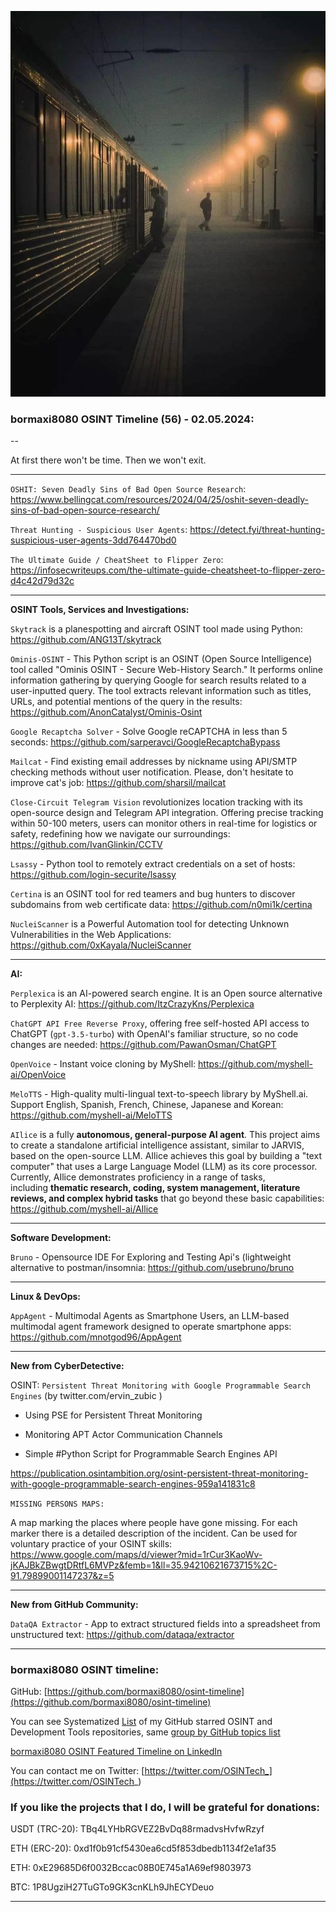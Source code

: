 ![alt text](img/56.jpg)
### bormaxi8080 OSINT Timeline (56) - 02.05.2024:

--

At first there won't be time. Then we won't exit.

----

```OSHIT: Seven Deadly Sins of Bad Open Source Research```: https://www.bellingcat.com/resources/2024/04/25/oshit-seven-deadly-sins-of-bad-open-source-research/

```Threat Hunting - Suspicious User Agents```: https://detect.fyi/threat-hunting-suspicious-user-agents-3dd764470bd0

```The Ultimate Guide / CheatSheet to Flipper Zero```: https://infosecwriteups.com/the-ultimate-guide-cheatsheet-to-flipper-zero-d4c42d79d32c

----

**OSINT Tools, Services and Investigations:**

```Skytrack``` is a planespotting and aircraft OSINT tool made using Python: https://github.com/ANG13T/skytrack

```Ominis-OSINT``` - This Python script is an OSINT (Open Source Intelligence) tool called "Ominis OSINT - Secure Web-History Search." It performs online information gathering by querying Google for search results related to a user-inputted query. The tool extracts relevant information such as titles, URLs, and potential mentions of the query in the results: https://github.com/AnonCatalyst/Ominis-Osint

```Google Recaptcha Solver``` - Solve Google reCAPTCHA in less than 5 seconds: https://github.com/sarperavci/GoogleRecaptchaBypass

```Mailcat``` - Find existing email addresses by nickname using API/SMTP checking methods without user notification. Please, don't hesitate to improve cat's job: https://github.com/sharsil/mailcat

```Close-Circuit Telegram Vision``` revolutionizes location tracking with its open-source design and Telegram API integration. Offering precise tracking within 50-100 meters, users can monitor others in real-time for logistics or safety, redefining how we navigate our surroundings: https://github.com/IvanGlinkin/CCTV

```Lsassy``` - Python tool to remotely extract credentials on a set of hosts: https://github.com/login-securite/lsassy

```Certina``` is an OSINT tool for red teamers and bug hunters to discover subdomains from web certificate data: https://github.com/n0mi1k/certina

```NucleiScanner``` is a Powerful Automation tool for detecting Unknown Vulnerabilities in the Web Applications: https://github.com/0xKayala/NucleiScanner

----

**AI:**

```Perplexica``` is an AI-powered search engine. It is an Open source alternative to Perplexity AI: https://github.com/ItzCrazyKns/Perplexica

```ChatGPT API Free Reverse Proxy```, offering free self-hosted API access to ChatGPT (`gpt-3.5-turbo`) with OpenAI's familiar structure, so no code changes are needed: https://github.com/PawanOsman/ChatGPT

```OpenVoice``` - Instant voice cloning by MyShell: https://github.com/myshell-ai/OpenVoice

```MeloTTS``` - High-quality multi-lingual text-to-speech library by MyShell.ai. Support English, Spanish, French, Chinese, Japanese and Korean: https://github.com/myshell-ai/MeloTTS

```AIlice``` is a fully **autonomous, general-purpose AI agent**. This project aims to create a standalone artificial intelligence assistant, similar to JARVIS, based on the open-source LLM. AIlice achieves this goal by building a "text computer" that uses a Large Language Model (LLM) as its core processor. Currently, AIlice demonstrates proficiency in a range of tasks, including **thematic research, coding, system management, literature reviews, and complex hybrid tasks** that go beyond these basic capabilities: https://github.com/myshell-ai/AIlice

---

**Software Development:**

```Bruno``` - Opensource IDE For Exploring and Testing Api's (lightweight alternative to postman/insomnia: https://github.com/usebruno/bruno

----

**Linux & DevOps:**

```AppAgent``` - Multimodal Agents as Smartphone Users, an LLM-based multimodal agent framework designed to operate smartphone apps: https://github.com/mnotgod96/AppAgent

----

**New from CyberDetective:**

OSINT: ```Persistent Threat Monitoring with Google Programmable Search Engines``` (by twitter.com/ervin_zubic )

- Using PSE for Persistent Threat Monitoring

- Monitoring APT Actor Communication Channels

- Simple #Python Script for Programmable Search Engines API

https://publication.osintambition.org/osint-persistent-threat-monitoring-with-google-programmable-search-engines-959a141831c8

```MISSING PERSONS MAPS:```

A map marking the places where people have gone missing. For each marker there is a detailed description of the incident. Can be used for voluntary practice of your OSINT skills: https://www.google.com/maps/d/viewer?mid=1rCur3KaoWv-jKAJBkZBwgtDRtfL6MVPz&femb=1&ll=35.94210621673715%2C-91.79899001147237&z=5

----

**New from GitHub Community:**

```DataQA Extractor``` - App to extract structured fields into a spreadsheet from unstructured text: https://github.com/dataqa/extractor

----
### bormaxi8080 OSINT timeline:

GitHub: [https://github.com/bormaxi8080/osint-timeline](https://github.com/bormaxi8080/osint-timeline)

You can see Systematized [List](https://github.com/bormaxi8080/github-starred-repos-builder/blob/main/starred_repos.md) of my GitHub starred OSINT and Development Tools repositories, same [group by GitHub topics list](https://github.com/bormaxi8080/starred)

[bormaxi8080 OSINT Featured Timeline on LinkedIn](https://www.linkedin.com/in/osintech/details/featured/)

You can contact me on Twitter: [https://twitter.com/OSINTech_](https://twitter.com/OSINTech_)
### If you like the projects that I do, I will be grateful for donations:

USDT (TRC-20): TBq4LYHbRGVEZ2BvDq88rmadvsHvfwRzyf

ETH (ERC-20): 0xd1f0b91cf5430ea6cd5f853dbedb1134f2e1af35

ETH: 0xE29685D6f0032Bccac08B0E745a1A69ef9803973

BTC: 1P8UgziH27TuGTo9GK3cnKLh9JhECYDeuo

----
